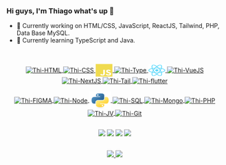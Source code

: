### Hi guys, I'm Thiago what's up 👋
  - 🔭 Currently working on HTML/CSS, JavaScript, ReactJS, Tailwind, PHP, Data Base MySQL.
  - 🌱 Currently learning TypeScript and Java.

##
  <div style="display: inline_block" align="center"><br>
    <a href="https://github.com/thiago-dosantos">
    <img align="center" alt="Thi-HTML" height="30" width="40" src="https://cdn.jsdelivr.net/gh/devicons/devicon/icons/html5/html5-plain.svg">
    <img align="center" alt="Thi-CSS" height="30" width="40" src="https://cdn.jsdelivr.net/gh/devicons/devicon/icons/css3/css3-plain.svg">
    <img align="center" alt="Thi-Js" height="30" width="40" src="https://raw.githubusercontent.com/devicons/devicon/master/icons/javascript/javascript-plain.svg">
    <img align="center" alt="Thi-Type" height="30" width="40" src="https://cdn.jsdelivr.net/gh/devicons/devicon/icons/typescript/typescript-original.svg">
    <img align="center" alt="Thi-React" height="30" width="40" src="https://raw.githubusercontent.com/devicons/devicon/master/icons/react/react-original.svg">
    <img align="center" alt="Thi-VueJS" height="30" width="40" src="https://cdn.jsdelivr.net/gh/devicons/devicon/icons/vuejs/vuejs-original.svg">
    <img align="center" alt="Thi-NextJS" height="30" width="40" src="https://cdn.jsdelivr.net/gh/devicons/devicon/icons/nextjs/nextjs-original.svg">
    <img align="center" alt="Thi-Tail" height="30" width="40" src="https://cdn.jsdelivr.net/gh/devicons/devicon@latest/icons/tailwindcss/tailwindcss-original.svg">
    <img align="center" alt="Thi-flutter" height="30" width="40" src="https://cdn.jsdelivr.net/gh/devicons/devicon@latest/icons/flutter/flutter-plain.svg" />
  </div>
  <div style="display: inline_block" align="center"><br>
    <a href="https://github.com/thiago-dosantos">
    <img align="center" alt="Thi-FIGMA" height="30" width="40" src="https://cdn.jsdelivr.net/gh/devicons/devicon/icons/figma/figma-original.svg">
    <img align="center" alt="Thi-Node" height="40" width="50" src="https://cdn.jsdelivr.net/gh/devicons/devicon@latest/icons/nodejs/nodejs-plain.svg" />
    <img align="center" alt="Thi-Python" height="40" width="50" src="https://raw.githubusercontent.com/devicons/devicon/master/icons/python/python-original.svg">
    <img align="center" alt="Thi-SQL" height="40" width="50" src="https://cdn.jsdelivr.net/gh/devicons/devicon/icons/mysql/mysql-original.svg">
    <img align="center" alt="Thi-Mongo" height="40" width="50"  src="https://cdn.jsdelivr.net/gh/devicons/devicon@latest/icons/mongodb/mongodb-original.svg" />
    <img align="center" alt="Thi-PHP" height="40" width="90" src="https://cdn.jsdelivr.net/gh/devicons/devicon/icons/php/php-plain.svg">
    <img align="center" alt="Thi-JV" height="30" width="40" src="https://cdn.jsdelivr.net/gh/devicons/devicon/icons/java/java-original.svg">
    <img align="center" alt="Thi-Git" height="30" width="40" src="https://cdn.jsdelivr.net/gh/devicons/devicon/icons/git/git-original.svg">
  </div>

##

  <div align="center"> 
  <a href="https://twitter.com/desabafothi" style="hover: opacity: 0.5" target="_blank"><img src="https://img.shields.io/badge/Twitter-1DA1F2?style=for-the-badge&logo=twitter&logoColor=white" target="_blank"></a>
  <a href="https://instagram.com/losanthiago" target="_blank"><img src="https://img.shields.io/badge/Instagram-E4405F?style=for-the-badge&logo=instagram&logoColor=white" target="_blank"></a>
  <a href = "mailto:saint.rouch@gmail.com"><img src="https://img.shields.io/badge/Gmail-D14836?style=for-the-badge&logo=gmail&logoColor=white"></a>
  <a href="https://www.linkedin.com/in/thiago-dosantos" target="_blank"><img src="https://img.shields.io/badge/LinkedIn-0077B5?style=for-the-badge&logo=linkedin&logoColor=white" target="_blank"></a> 

</div>

##  

<div align="center">
  <a href="https://github.com/losanthiago">
  <img height="150em" src="https://github-readme-stats.vercel.app/api?username=thiago-dosantos&show_icons=true&theme=tokyonight">
  <img height="150em" src="https://github-readme-stats.vercel.app/api/top-langs/?username=thiago-dosantos&layout=compact&langs_count=7&theme=dracula"/>
  
</div>
  
<!-- <div style="display: inline_block" align="left"><br>
  <img align="right" alt="Thi-gif" height="150" style="border-radius:50px;" src="https://c.tenor.com/AlUkiGkR2j8AAAAM/new-game-ahagon-umiko-programming.gif">
  </div> -->


